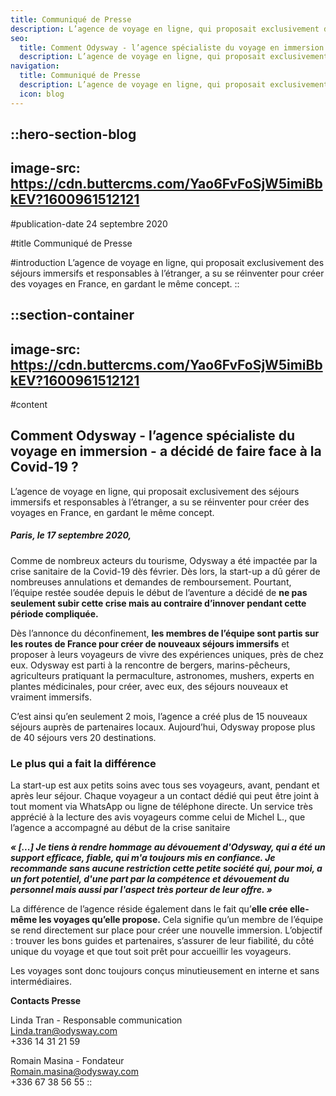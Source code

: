 ```yaml
---
title: Communiqué de Presse
description: L’agence de voyage en ligne, qui proposait exclusivement des séjours immersifs et responsables à l’étranger, a su se réinventer pour créer des voyages en France, en gardant le même concept. Comme de nombreux acteurs du tourisme, Odysway a été impactée par la crise sanitaire de la Covid-19 dès février. Dès ...
seo:
  title: Comment Odysway - l’agence spécialiste du voyage en immersion - a décidé de faire face à la Covid-1
  description: L’agence de voyage en ligne, qui proposait exclusivement des séjours immersifs et responsables à l’étranger, a su se réinventer pour créer d
navigation:
  title: Communiqué de Presse
  description: L’agence de voyage en ligne, qui proposait exclusivement des séjours immersifs et responsables à l’étranger, a su se réinventer pour créer des voyages en France, en gardant le même concept. Comme de nombreux acteurs du tourisme, Odysway a été impactée par la crise sanitaire de la Covid-19 dès février. Dès ...
  icon: blog
---
```


::hero-section-blog
---
image-src: https://cdn.buttercms.com/Yao6FvFoSjW5imiBbkEV?1600961512121
---
#publication-date
24 septembre 2020

#title
Communiqué de Presse

#introduction
L’agence de voyage en ligne, qui proposait exclusivement des séjours immersifs et responsables à l’étranger, a su se réinventer pour créer des voyages en France, en gardant le même concept.
::

::section-container
---
image-src: https://cdn.buttercms.com/Yao6FvFoSjW5imiBbkEV?1600961512121
---
#content
## Comment Odysway - l’agence spécialiste du voyage en immersion - a décidé de faire face à la Covid-19 ?

L’agence de voyage en ligne, qui proposait exclusivement des séjours immersifs et responsables à l’étranger, a su se réinventer pour créer des voyages en France, en gardant le même concept.

##### **Paris, le 17 septembre** 2020,

Comme de nombreux acteurs du tourisme, Odysway a été impactée par la crise sanitaire de la Covid-19 dès février. Dès lors, la start-up a dû gérer de nombreuses annulations et demandes de remboursement. Pourtant, l’équipe restée soudée depuis le début de l’aventure a décidé de **ne pas seulement subir cette crise mais au contraire d’innover pendant cette période compliquée.**

Dès l’annonce du déconfinement, **les membres de l’équipe sont partis sur les routes de France pour créer de nouveaux séjours immersifs** et proposer à leurs voyageurs de vivre des expériences uniques, près de chez eux. Odysway est parti à la rencontre de bergers, marins-pêcheurs, agriculteurs pratiquant la permaculture, astronomes, mushers, experts en plantes médicinales, pour créer, avec eux, des séjours nouveaux et vraiment immersifs.

C’est ainsi qu’en seulement 2 mois, l’agence a créé plus de 15 nouveaux séjours auprès de partenaires locaux. Aujourd’hui, Odysway propose plus de 40 séjours vers 20 destinations.

### Le plus qui a fait la différence

La start-up est aux petits soins avec tous ses voyageurs, avant, pendant et après leur séjour. Chaque voyageur a un contact dédié qui peut être joint à tout moment via WhatsApp ou ligne de téléphone directe. Un service très apprécié à la lecture des avis voyageurs comme celui de Michel L., que l’agence a accompagné au début de la crise sanitaire

_**« \[...\] Je tiens à rendre hommage au dévouement d'Odysway, qui a été un support efficace, fiable, qui m'a toujours mis en confiance. Je recommande sans aucune restriction cette petite société qui, pour moi, a un fort potentiel, d'une part par la compétence et dévouement du personnel mais aussi par l'aspect très porteur de leur offre. »**_

La différence de l’agence réside également dans le fait qu’**elle crée elle-même les voyages qu’elle propose.** Cela signifie qu’un membre de l’équipe se rend directement sur place pour créer une nouvelle immersion. L’objectif : trouver les bons guides et partenaires, s’assurer de leur fiabilité, du côté unique du voyage et que tout soit prêt pour accueillir les voyageurs.

Les voyages sont donc toujours conçus minutieusement en interne et sans intermédiaires.

**Contacts Presse**

Linda Tran - Responsable communication  
Linda.tran@odysway.com  
+336 14 31 21 59

Romain Masina - Fondateur  
Romain.masina@odysway.com  
+336 67 38 56 55
::

